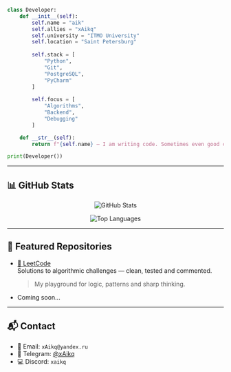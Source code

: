 ```python
class Developer:
    def __init__(self):
        self.name = "aik"
        self.allies = "xAikq"
        self.university = "ITMO University"
        self.location = "Saint Petersburg"
        
        self.stack = [
            "Python", 
            "Git", 
            "PostgreSQL", 
            "PyCharm"
        ]
        
        self.focus = [
            "Algorithms",
            "Backend",
            "Debugging"
        ]

    def __str__(self):
        return f"{self.name} — I am writing code. Sometimes even good code."

print(Developer())
```

---

## 📊 GitHub Stats

<p align="center"> <img src="https://github-readme-stats.vercel.app/api?username=xAikq&show_icons=true&theme=default" alt="GitHub Stats" /> </p> <p align="center"> <img src="https://github-readme-stats.vercel.app/api/top-langs/?username=xAikq&layout=compact&theme=default&langs_count=6" alt="Top Languages" /> </p>

---

## 📂 Featured Repositories

- [🔹 LeetCode](https://github.com/xAikq/leetcode)  
    Solutions to algorithmic challenges — clean, tested and commented.  
    > My playground for logic, patterns and sharp thinking.
- Coming soon...

---

## 📬 Contact

- 📧 Email: `xAikq@yandex.ru`
- 💬 Telegram: [@xAikq](https://t.me/xAikq)
- 💻 Discord: `xaikq`